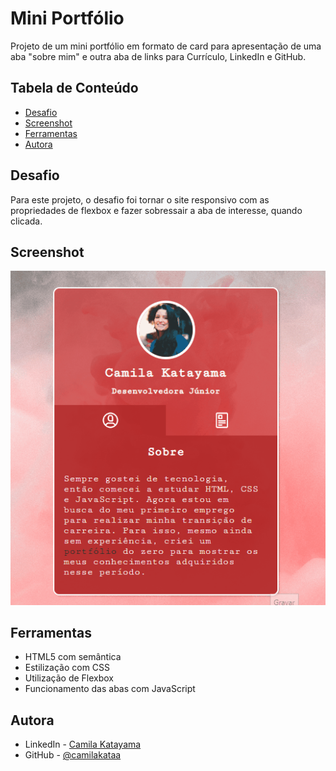 # Mini Portfólio

Projeto de um mini portfólio em formato de card para apresentação de uma aba "sobre mim" e outra aba de links para Currículo, LinkedIn e GitHub.

## Tabela de Conteúdo

- [Desafio](#desafio)
- [Screenshot](#screenshot)
- [Ferramentas](#ferramentas)
- [Autora](#autora)


## Desafio

Para este projeto, o desafio foi tornar o site responsivo com as propriedades de flexbox e fazer sobressair a aba de interesse, quando clicada. 

## Screenshot

[<img src="screen.gif" alt="card layout">](./screenshot.jpg)

## Ferramentas

- HTML5 com semântica
- Estilização com CSS
- Utilização de Flexbox
- Funcionamento das abas com JavaScript

## Autora

- LinkedIn - [Camila Katayama](https://www.linkedin.com/in/camila-katayama-ab1a42153/)
- GitHub - [@camilakataa](https://github.com/camilakataa)


